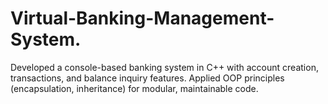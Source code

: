 # Virtual-Banking-Management-System.
Developed a console-based banking system in C++ with account creation, transactions, and balance inquiry features. Applied OOP principles (encapsulation, inheritance) for modular, maintainable code.
